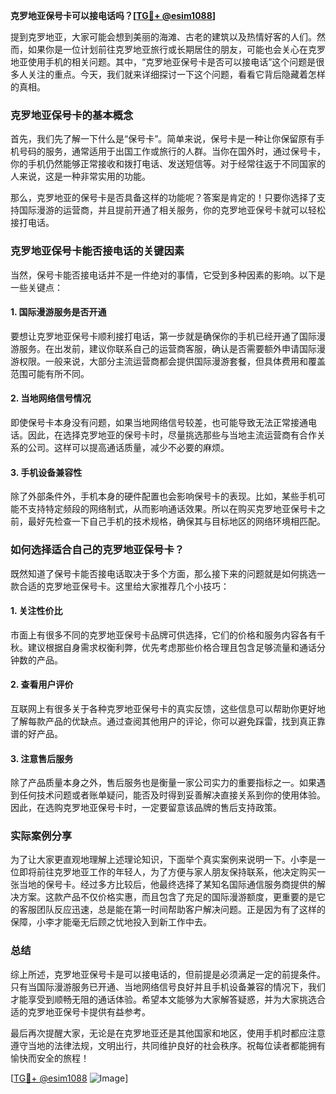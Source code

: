 **克罗地亚保号卡可以接电话吗？[[TG💪+ @esim1088](https://t.me/s/esim1088)]**

提到克罗地亚，大家可能会想到美丽的海滩、古老的建筑以及热情好客的人们。然而，如果你是一位计划前往克罗地亚旅行或长期居住的朋友，可能也会关心在克罗地亚使用手机的相关问题。其中，“克罗地亚保号卡是否可以接电话”这个问题是很多人关注的重点。今天，我们就来详细探讨一下这个问题，看看它背后隐藏着怎样的真相。

### 克罗地亚保号卡的基本概念

首先，我们先了解一下什么是“保号卡”。简单来说，保号卡是一种让你保留原有手机号码的服务，通常适用于出国工作或旅行的人群。当你在国外时，通过保号卡，你的手机仍然能够正常接收和拨打电话、发送短信等。对于经常往返于不同国家的人来说，这是一种非常实用的功能。

那么，克罗地亚的保号卡是否具备这样的功能呢？答案是肯定的！只要你选择了支持国际漫游的运营商，并且提前开通了相关服务，你的克罗地亚保号卡就可以轻松接打电话。

### 克罗地亚保号卡能否接电话的关键因素

当然，保号卡能否接电话并不是一件绝对的事情，它受到多种因素的影响。以下是一些关键点：

#### 1. 国际漫游服务是否开通

要想让克罗地亚保号卡顺利接打电话，第一步就是确保你的手机已经开通了国际漫游服务。在出发前，建议你联系自己的运营商客服，确认是否需要额外申请国际漫游权限。一般来说，大部分主流运营商都会提供国际漫游套餐，但具体费用和覆盖范围可能有所不同。

#### 2. 当地网络信号情况

即使保号卡本身没有问题，如果当地网络信号较差，也可能导致无法正常接通电话。因此，在选择克罗地亚的保号卡时，尽量挑选那些与当地主流运营商有合作关系的公司。这样可以提高通话质量，减少不必要的麻烦。

#### 3. 手机设备兼容性

除了外部条件外，手机本身的硬件配置也会影响保号卡的表现。比如，某些手机可能不支持特定频段的网络制式，从而影响通话效果。所以在购买克罗地亚保号卡之前，最好先检查一下自己手机的技术规格，确保其与目标地区的网络环境相匹配。

### 如何选择适合自己的克罗地亚保号卡？

既然知道了保号卡能否接电话取决于多个方面，那么接下来的问题就是如何挑选一款合适的克罗地亚保号卡。这里给大家推荐几个小技巧：

#### 1. 关注性价比

市面上有很多不同的克罗地亚保号卡品牌可供选择，它们的价格和服务内容各有千秋。建议根据自身需求权衡利弊，优先考虑那些价格合理且包含足够流量和通话分钟数的产品。

#### 2. 查看用户评价

互联网上有很多关于各种克罗地亚保号卡的真实反馈，这些信息可以帮助你更好地了解每款产品的优缺点。通过查阅其他用户的评论，你可以避免踩雷，找到真正靠谱的好产品。

#### 3. 注意售后服务

除了产品质量本身之外，售后服务也是衡量一家公司实力的重要指标之一。如果遇到任何技术问题或者账单疑问，能否及时得到妥善解决直接关系到你的使用体验。因此，在选购克罗地亚保号卡时，一定要留意该品牌的售后支持政策。

### 实际案例分享

为了让大家更直观地理解上述理论知识，下面举个真实案例来说明一下。小李是一位即将前往克罗地亚工作的年轻人，为了方便与家人朋友保持联系，他决定购买一张当地的保号卡。经过多方比较后，他最终选择了某知名国际通信服务商提供的解决方案。这款产品不仅价格实惠，而且包含了充足的国际漫游额度，更重要的是它的客服团队反应迅速，总是能在第一时间帮助客户解决问题。正是因为有了这样的保障，小李才能毫无后顾之忧地投入到新工作中去。

### 总结

综上所述，克罗地亚保号卡是可以接电话的，但前提是必须满足一定的前提条件。只有当国际漫游服务已开通、当地网络信号良好并且手机设备兼容的情况下，我们才能享受到顺畅无阻的通话体验。希望本文能够为大家解答疑惑，并为大家挑选合适的克罗地亚保号卡提供有益参考。

最后再次提醒大家，无论是在克罗地亚还是其他国家和地区，使用手机时都应注意遵守当地的法律法规，文明出行，共同维护良好的社会秩序。祝每位读者都能拥有愉快而安全的旅程！

[[TG💪+ @esim1088](https://t.me/s/esim1088) ![Image](https://i.postimg.cc/4NQfJmqS/Snipaste-2025-05-13-00-14-12.png)]